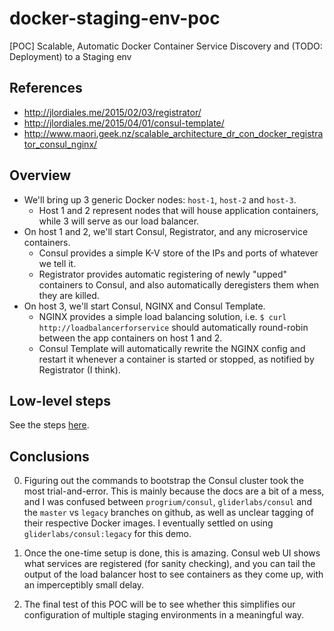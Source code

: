 # docker-staging-env-poc
[POC] Scalable, Automatic Docker Container Service Discovery and (TODO: Deployment) to a Staging env

## References
* http://jlordiales.me/2015/02/03/registrator/
* http://jlordiales.me/2015/04/01/consul-template/
* http://www.maori.geek.nz/scalable_architecture_dr_con_docker_registrator_consul_nginx/

## Overview
* We'll bring up 3 generic Docker nodes: `host-1`, `host-2` and `host-3`.
    * Host 1 and 2 represent nodes that will house application containers, while 3 will serve as our load balancer.
* On host 1 and 2, we'll start Consul, Registrator, and any microservice containers.
    * Consul provides a simple K-V store of the IPs and ports of whatever we tell it.
    * Registrator provides automatic registering of newly "upped" containers to Consul, and also automatically deregisters them when they are killed.
* On host 3, we'll start Consul, NGINX and Consul Template.
    * NGINX provides a simple load balancing solution, i.e. `$ curl http://loadbalancerforservice` should automatically round-robin between the app containers on host 1 and 2.
    * Consul Template will automatically rewrite the NGINX config and restart it whenever a container is started or stopped, as notified by Registrator (I think).

## Low-level steps
See the steps [here](./STEPS.md).

## Conclusions

0. Figuring out the commands to bootstrap the Consul cluster took the most trial-and-error. This is mainly because the docs are a bit of a mess, and I was confused between `progrium/consul`, `gliderlabs/consul` and the `master` vs `legacy` branches on github, as well as unclear tagging of their respective Docker images. I eventually settled on using `gliderlabs/consul:legacy` for this demo.

0. Once the one-time setup is done, this is amazing. Consul web UI shows what services are registered (for sanity checking), and you can tail the output of the load balancer host to see containers as they come up, with an imperceptibly small delay.

0. The final test of this POC will be to see whether this simplifies our configuration of multiple staging environments in a meaningful way.
